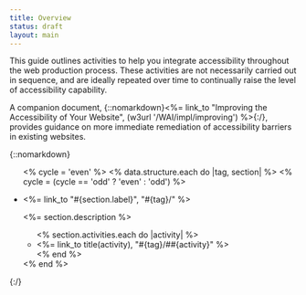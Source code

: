 ```yaml
---
title: Overview
status: draft
layout: main
---
```


This guide outlines activities to help you integrate accessibility throughout the web production process. These activities are not necessarily carried out in sequence, and are ideally repeated over time to continually raise the level of accessibility capability.

A companion document, {::nomarkdown}<%= link_to "Improving the Accessibility of Your Website", (w3url '/WAI/impl/improving') %>{:/}, provides guidance on more immediate remediation of accessibility barriers in existing websites.

{::nomarkdown}
<ul class="grid">
<% cycle = 'even' %>
<% data.structure.each do |tag, section| %>
  <% cycle = (cycle == 'odd' ? 'even' : 'odd') %>
  <li class="<%= cycle %>"><p><%= link_to "<i class='fa fa-#{section.icon}'></i>#{section.label}", "#{tag}/" %></p>
    <p><%= section.description %></p>
    <ul>
    <% section.activities.each do |activity| %>
      <li><%= link_to title(activity), "#{tag}/##{activity}" %></li>
    <% end %>
    </ul>
  </li>
<% end %>
</ul>
{:/}
